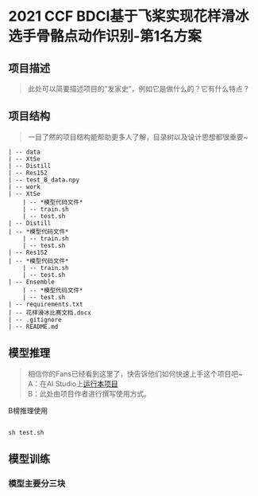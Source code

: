 # 2021 CCF BDCI基于飞桨实现花样滑冰选手骨骼点动作识别-第1名方案
> 
## 项目描述
> 此处可以简要描述项目的“发家史”，例如它是做什么的？它有什么特点？
## 项目结构
> 一目了然的项目结构能帮助更多人了解，目录树以及设计思想都很重要~
```
| -- data
| -- XtSe
| -- Distill
| -- Res152
| -- test_B_data.npy
| -- work
| -- XtSe
    | -- *模型代码文件*
    | -- train.sh
    | -- test.sh
| -- Distill
| -- *模型代码文件*
    | -- train.sh
    | -- test.sh
| -- Res152
| -- *模型代码文件*
    | -- train.sh
    | -- test.sh
| -- Ensemble
    | -- *模型代码文件*
    | -- test.sh
| -- requirements.txt
| -- 花样滑冰比赛文档.docx
| -- .gitignore
| -- README.md

```
## 模型推理
> 相信你的Fans已经看到这里了，快告诉他们如何快速上手这个项目吧~  
A：在AI Studio上[运行本项目](https://aistudio.baidu.com/aistudio/usercenter)  
B：此处由项目作者进行撰写使用方式。


B榜推理使用
```

sh test.sh

```



## 模型训练
### 模型主要分三块


```

```
